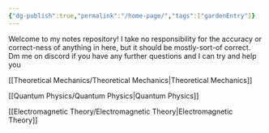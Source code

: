 ```yaml
---
{"dg-publish":true,"permalink":"/home-page/","tags":["gardenEntry"]}
---
```



Welcome to my notes repository! I take no responsibility for the accuracy or correct-ness of anything in here, but it should be mostly-sort-of correct. Dm me on discord if you have any further questions and I can try and help you 

[[Theoretical Mechanics/Theoretical Mechanics\|Theoretical Mechanics]]

[[Quantum Physics/Quantum Physics\|Quantum Physics]]

[[Electromagnetic Theory/Electromagnetic Theory\|Electromagnetic Theory]]
